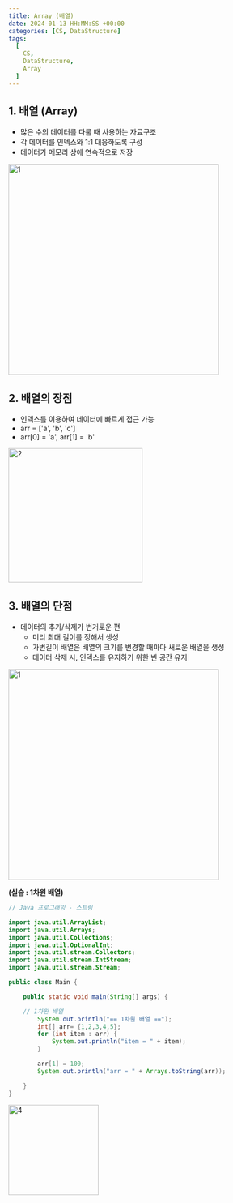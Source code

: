 ```yaml
---
title: Array (배열)
date: 2024-01-13 HH:MM:SS +00:00
categories: [CS, DataStructure]
tags:
  [
    CS,
    DataStructure,
    Array
  ]
---
```


## 1. 배열 (Array)

- 많은 수의 데이터를 다룰 때 사용하는 자료구조
- 각 데이터를 인덱스와 1:1 대응하도록 구성
- 데이터가 메모리 상에 연속적으로 저장

<img width="416" alt="1" src="https://github.com/KimHyungkeun/KimHyungkeun.github.io/assets/12759500/3f8fdd80-ba0a-48bd-82b1-6df6e2880dae">


## 2. 배열의 장점

- 인덱스를 이용하여 데이터에 빠르게 접근 가능
- arr = ['a', 'b', 'c']
- arr[0] = 'a', arr[1] = 'b'

<img width="265" alt="2" src="https://github.com/KimHyungkeun/KimHyungkeun.github.io/assets/12759500/ed7bc49a-e6c4-43cb-9450-543962b76e57">


## 3. 배열의 단점

- 데이터의 추가/삭제가 번거로운 편
    - 미리 최대 길이를 정해서 생성
    - 가변길이 배열은 배열의 크기를 변경할 때마다 새로운 배열을 생성
    - 데이터 삭제 시, 인덱스를 유지하기 위한 빈 공간 유지
    
<img width="416" alt="1" src="https://github.com/KimHyungkeun/KimHyungkeun.github.io/assets/12759500/d967b9d9-17c3-4230-84bd-8f714d3e1c23">

    
**(실습 : 1차원 배열)**

```java
// Java 프로그래밍 - 스트림

import java.util.ArrayList;
import java.util.Arrays;
import java.util.Collections;
import java.util.OptionalInt;
import java.util.stream.Collectors;
import java.util.stream.IntStream;
import java.util.stream.Stream;

public class Main {

    public static void main(String[] args) {

    // 1차원 배열
        System.out.println("== 1차원 배열 ==");
        int[] arr= {1,2,3,4,5};
        for (int item : arr) {
            System.out.println("item = " + item);
        }

        arr[1] = 100;
        System.out.println("arr = " + Arrays.toString(arr));

    }
}
```
<img width="178" alt="4" src="https://github.com/KimHyungkeun/KimHyungkeun.github.io/assets/12759500/96cbf0b9-f960-4a5a-a917-4956cfef4596">


